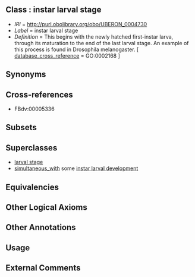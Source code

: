 
## Class : instar larval stage

 * *IRI* = http://purl.obolibrary.org/obo/UBERON_0004730
 * *Label* = instar larval stage
 * *Definition* = This begins with the newly hatched first-instar larva, through its maturation to the end of the last larval stage. An example of this process is found in Drosophila melanogaster. [ [database_cross_reference](../../ef/oboInOwl#hasDbXref.md) = GO:0002168 ]

## Synonyms


## Cross-references

 * FBdv:00005336

## Subsets


## Superclasses

 * [larval stage](../../UBERON/69/UBERON_0000069.md)
 * [simultaneous_with](../../RO/82/RO_0002082.md) some [instar larval development](../../GO/68/GO_0002168.md)

## Equivalencies


## Other Logical Axioms


## Other Annotations


## Usage


## External Comments

